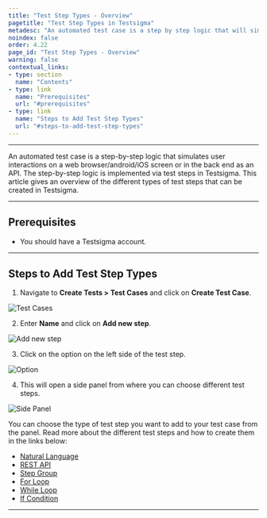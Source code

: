 ```yaml
---
title: "Test Step Types - Overview"
pagetitle: "Test Step Types in Testsigma"
metadesc: "An automated test case is a step by step logic that will simulates user interactions for any device or OS. This article discusses different test step types in Testsigma"
noindex: false
order: 4.22
page_id: "Test Step Types - Overview"
warning: false
contextual_links:
- type: section
  name: "Contents"
- type: link
  name: "Prerequisites"
  url: "#prerequisites"
- type: link
  name: "Steps to Add Test Step Types"
  url: "#steps-to-add-test-step-types"
---
```


---

An automated test case is a step-by-step logic that simulates user interactions on a web browser/android/iOS screen or in the back end as an API. The step-by-step logic is implemented via test steps in Testsigma. This article gives an overview of the different types of test steps that can be created in Testsigma.

---

## **Prerequisites**

- You should have a Testsigma account.

---

## **Steps to Add Test Step Types**

1. Navigate to **Create Tests > Test Cases** and click on **Create Test Case**.

![Test Cases](https://s3.amazonaws.com/static-docs.testsigma.com/new_images/projects/applications/tstypesnavtc.png)


2. Enter **Name** and click on **Add new step**.  

![Add new step](https://s3.amazonaws.com/static-docs.testsigma.com/new_images/projects/applications/tstypesans.png)


3. Click on the option on the left side of the test step.

![Option](https://s3.amazonaws.com/static-docs.testsigma.com/new_images/projects/applications/tstypesopn.png)


4. This will open a side panel from where you can choose different test steps.

![Side Panel](https://s3.amazonaws.com/static-docs.testsigma.com/new_images/projects/applications/tstypesspnl.png)


You can choose the type of test step you want to add to your test case from the panel. Read more about the different test steps and how to create them in the links below:

- [Natural Language](https://testsigma.com/docs/test-cases/step-types/natural-language/)
- [REST API](https://testsigma.com/docs/test-cases/step-types/rest-api/)
- [Step Group](https://testsigma.com/docs/test-cases/step-types/step-group/)
- [For Loop](https://testsigma.com/docs/test-cases/step-types/for-loop/)
- [While Loop](https://testsigma.com/docs/test-cases/step-types/while-loop/)
- [If Condition](https://testsigma.com/docs/test-cases/step-types/if-condition/)

---
